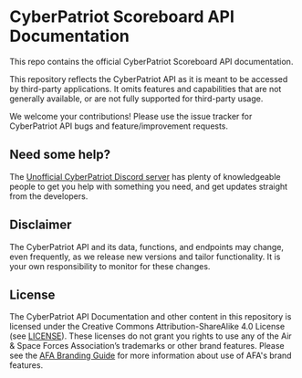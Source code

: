 # CyberPatriot Scoreboard API Documentation

This repo contains the official CyberPatriot Scoreboard API documentation.

This repository reflects the CyberPatriot API as it is meant to be accessed by third-party applications. It omits features and capabilities that are not generally available, or are not fully supported for third-party usage.

We welcome your contributions! Please use the issue tracker for CyberPatriot API bugs and feature/improvement requests.

## Need some help?

The [Unofficial CyberPatriot Discord server](https://discord.gg/cyberpatriot) has plenty of knowledgeable people to get you help with something you need, and get updates straight from the developers.

## Disclaimer

The CyberPatriot API and its data, functions, and endpoints may change, even frequently, as we release new versions and tailor functionality. It is your own responsibility to monitor for these changes.

## License

The CyberPatriot API Documentation and other content in this repository is licensed under the Creative Commons Attribution-ShareAlike 4.0 License (see [LICENSE](https://github.com/afacyberpatriot/cyberpatriot-api-docs/blob/main/LICENSE)). These licenses do not grant you rights to use any of the Air & Space Forces Association’s trademarks or other brand features. Please see the [AFA Branding Guide](https://www.afa.org/branding-guide/) for more information about use of AFA's brand features.
